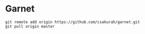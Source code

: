 # Garnet

```text
git remote add origin https://github.com/csakurah/garnet.git
git pull origin master
```